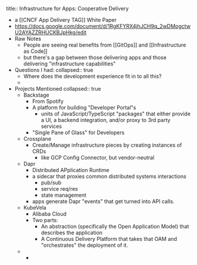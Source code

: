 title:: Infrastructure for Apps: Cooperative Delivery

- a [[CNCF App Delivery TAG]] White Paper
- https://docs.google.com/document/d/1RgKFYRX4jhJCH9q_2wDMogctwU2AYAZZRHUCKBJpHkg/edit
- Raw Notes
	- People are seeing real benefits from [[GitOps]] and [[Infrastructure as Code]]
	- but there's a gap between those delivering apps and those delivering "infrastructure capabilities"
- Questions I had:
  collapsed:: true
	- Where does the development experience fit in to all this?
	-
- Projects Mentioned
  collapsed:: true
	- Backstage
		- From Spotify
		- A platform for building "Developer Portal"s
			- units of JavaScript/TypeScript "packages" that either provide a UI, a backend integration, and/or proxy to 3rd party services
		- "Single Pane of Glass" for Developers
	- Crossplane
		- Create/Manage infrastructure pieces by creating instances of CRDs
			- like GCP Config Connector, but vendor-neutral
	- Dapr
		- Distributed APplication Runtime
		- a sidecar that proxies common distributed systems interactions
			- pub/sub
			- service req/res
			- state management
		- apps generate Dapr "events" that get turned into API calls.
	- KubeVela
		- Alibaba Cloud
		- Two parts:
			- An abstraction (specifically the Open Application Model) that describes the application
			- A Continuous Delivery Platform that takes that OAM and "orchestrates" the deployment of it.
	-
		-